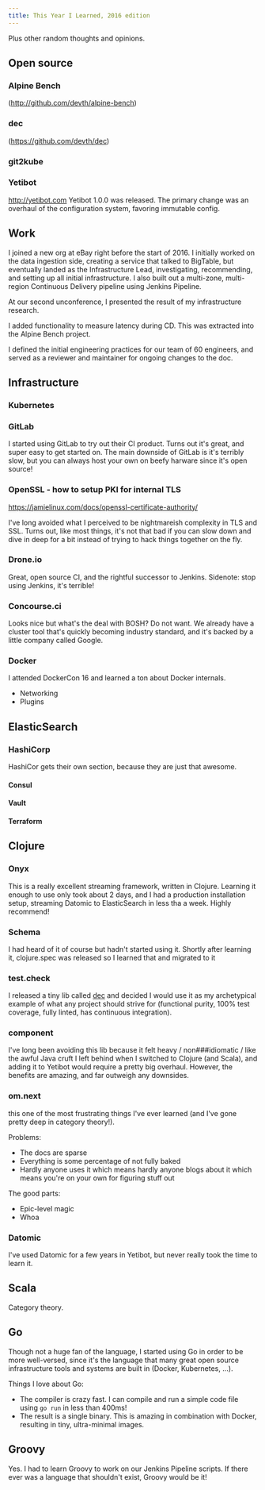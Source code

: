```yaml
---
title: This Year I Learned, 2016 edition
---
```


Plus other random thoughts and opinions.

## Open source

### Alpine Bench

(http://github.com/devth/alpine-bench)

### dec

(https://github.com/devth/dec)

### git2kube

### Yetibot

http://yetibot.com Yetibot 1.0.0 was released. The primary change was an
overhaul of the configuration system, favoring immutable config.

## Work

I joined a new org at eBay right before the start of 2016. I initially worked on
the data ingestion side, creating a service that talked to BigTable, but
eventually landed as the Infrastructure Lead, investigating, recommending, and
setting up all initial infrastructure. I also built out a multi-zone,
multi-region Continuous Delivery pipeline using Jenkins Pipeline.

At our second unconference, I presented the result of my infrastructure
research.

I added functionality to measure latency during CD. This was extracted into the
Alpine Bench project.

I defined the initial engineering practices for our team of 60 engineers, and
served as a reviewer and maintainer for ongoing changes to the doc.


## Infrastructure

###  Kubernetes

### GitLab

I started using GitLab to try out their CI product. Turns out it's great, and
super easy to get started on. The main downside of GitLab is it's terribly slow,
but you can always host your own on beefy harware since it's open source!

### OpenSSL - how to setup PKI for internal TLS

https://jamielinux.com/docs/openssl-certificate-authority/ 

I've long avoided what I perceived to be nightmareish complexity in TLS and SSL.
Turns out, like most things, it's not that bad if you can slow down and dive in
deep for a bit instead of trying to hack things together on the fly.

### Drone.io

Great, open source CI, and the rightful successor to Jenkins. Sidenote: stop
using Jenkins, it's terrible!

### Concourse.ci

Looks nice but what's the deal with BOSH? Do not want. We already have a
cluster tool that's quickly becoming industry standard, and it's backed by a
little company called Google.

### Docker

I attended DockerCon 16 and learned a ton about Docker internals.

- Networking
- Plugins

## ElasticSearch

### HashiCorp

HashiCor gets their own section, because they are just that awesome.

#### Consul

#### Vault

#### Terraform

## Clojure

### Onyx

This is a really excellent streaming framework, written in Clojure.  Learning it
enough to use only took about 2 days, and I had a production installation setup,
streaming Datomic to ElasticSearch in less tha a week.  Highly recommend!

### Schema

I had heard of it of course but hadn't started using it. Shortly after learning
it, clojure.spec was released so I learned that and migrated to it

### test.check

I released a tiny lib called [dec](https://github.com/devth/dec) and decided I
would use it as my archetypical example of what any project should strive for
(functional purity, 100% test coverage, fully linted, has continuous
integration).

### component

I've long been avoiding this lib because it felt heavy / non###idiomatic / like
the awful Java cruft I left behind when I switched to Clojure (and Scala), and
adding it to Yetibot would require a pretty big overhaul. However, the benefits
are amazing, and far outweigh any downsides.

### om.next

this one of the most frustrating things I've ever learned (and I've gone pretty
deep in category theory!).

Problems:

- The docs are sparse
- Everything is some percentage of not fully baked
- Hardly anyone uses it which means hardly anyone blogs about it which means
  you're on your own for figuring stuff out

The good parts:

- Epic-level magic
- Whoa

### Datomic

I've used Datomic for a few years in Yetibot, but never really took the time to
learn it.


## Scala

Category theory.

## Go

Though not a huge fan of the language, I started using Go in order to be more
well-versed, since it's the language that many great open source infrastructure
tools and systems are built in (Docker, Kubernetes, ...).

Things I love about Go:

- The compiler is crazy fast. I can compile and run a simple code file using `go
  run` in less than 400ms!
- The result is a single binary. This is amazing in combination with Docker,
  resulting in tiny, ultra-minimal images.

## Groovy

Yes. I had to learn Groovy to work on our Jenkins Pipeline scripts. If there
ever was a language that shouldn't exist, Groovy would be it!
